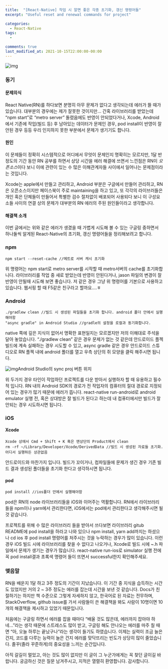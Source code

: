 ```yaml
---
title:  "[React-Native] 작업 시 알면 좋은 각종 초기화, 갱신 명령어들"
excerpt: "Useful reset and renewal commands for project"

categories:
  - React-Native
tags:
  - 

comments: true
last_modified_at: 2021-10-15T22:00:00-00:00
---
```


![img](https://cdn-images-1.medium.com/max/1760/1*gzu_yywahA7forBLGcfOFA.jpeg)

### 동기

#### 문제의식

React Native(RN)를 하다보면 분명히 아무 문제가 없다고 생각되는데 에러가 뜰 때가 있습니다. 대부분의 경우에는 제가 잘못한 것이지만… 간혹 라이브러리를 받았는데 “npm start”로 “metro server” 돌렸음에도 반영이 안되었다거나, Xcode, Android에서 기존에 작업(빌드 등) 후 남아있는 데이터가 문제인 경우, pod install이 반영이 잘 안된 경우 등등 우리 인지하지 못한 부분에서 문제가 생기기도 합니다.

#### 원인

이 문제들이 정확히 시스템적으로 어디에서 무엇이 문제인지 명확히는 모르지만, 1달 반 정도의 기간 동안 RN 공부를 하면서 상당 시간을 에러 해결에 쓰면서 느낀점은 RN이 *오픈소스*이다 보니 이에 관련이 있는 수 많은 이해관계자들 사이에서 일어나는 문제점이라는 것입니다.

Xcode는 apple에서 만들고 관리하고, Android 부분은 구글에서 만들어 관리하고, RN은 오픈소스이지만 페이스북이 주로 maintaining을 하고 있고, 또 각각의 라이브러들은 개인 혹은 단체들이 만들어서 특별한 검수 절차없이 배포되어 사용되다 보니 이 구성요소들 사이의 연결 상의 문제가 대부분의 RN 에러의 주된 원인들이라고 생각합니다.

#### 해결책 소개

이번 글에서는 위와 같은 에러가 생겼을 때 가볍게 시도해 볼 수 있는 구글링 중하면서 하나둘씩 알게된 React-Native의 초기화, 갱신 명령어들을 정리해보려고 합니다.

### npm

```
npm start --reset-cache //메트로 서버 캐시 초기화
```

위 명령어는 npm start로 metro server를 시작할 때 metro서버의 cache를 초기화합니다. 라이브러리를 작업 중 새로 받았는데 반영이 안된다거나, jason 파일의 변경이 잘 반영이 안될때 시도해 보면 좋습니다. 저 같은 경우 그냥 위 명령어를 기본으로 사용하고 있습니다. 웹서핑 할 때 F5같은 친구라고 할까요….ㅎ

### Android

```
./gradlew clean //빌드 시 생성된 파일들을 초기화 합니다. android 폴더 안에서 실행 해야함
"async gradle" in Android Studio //gradle의 설정을 로컬과 동기화합니다.
```

native 쪽에 깊은 지식이 없어서 명확한 표현일지는 모르겠지만 저의 이해대로 주석을 달아 놓았습니다. “./gradlew clean” 같은 경우 문제가 없는 것 같은데 안드로이드 플젝 빌드에 계속 실패하는 경우 시도할 수 있고, async gradle 같은 경우 안드로이드 스튜디오로 RN 플젝 내에 android 폴더를 열고 우측 상단의 쥐 모양을 클릭 해주시면 됩니다.

![img](https://i.loli.net/2021/10/15/2urF4L5Hb9ncKsa.png)Android Studio의 sync proj 버튼 위치

위 두가지 경우 타인이 작업하던 프로젝트를 다운 받아서 실행하자 할 때 유용하고 필수적 입니다. RN 내의 Android SDK의 경로가 전 작업자의 컴퓨터의 절대 경로로 지정되어 있는 경우가 많기 때문에 에러가 뜹니다. react-native run-android로 android emulator 실행 전, 혹은 상대방은 잘 빌드가 된다고 하는데 내 컴퓨터에서만 빌드가 잘 안되는 경우 시도하시면 됩니다.

### iOS

#### Xcode

```
Xcode 상에서 Cmd + Shift + K 혹은 맨상단의 Product에서 clean
rm -rf ~/Library/Developer/Xcode/DerivedData //빌드 시 생성된 자료들 초기화. 어디서 실행하든 상관없음
```

안드로이드와 마찬가지 입니다. 빌드가 꼬이거나, 컴파일들에 문제가 생긴 경우 기존 빌드 결과 생성된 폴더들을 초기화 한다고 생각하시면 됩니다.

#### pod

```
pod install //ios폴더 안에서 실행해야함
```

pod은 RN의 node 라이브러리들을 iOS와 이어주는 역활합니다. RN에서 라이브러리들을 npm이나 yarn에서 관리한다면, iOS에서는 pod에서 관리한다고 생각해주시면 될 것 같습니다.

프로젝트를 위해 수 많은 라이브러리 들을 받아서 쓰다보면 라이브러리 gitub README에 pod install을 하라고 나와 있으나 npm install, yarn add까지는 하셨으나 cd ios 후 pod install 명령어를 처주시는 것을 누락하는 경우가 많이 있습니다. 이런 경우 iOS 빌드 시에 라이브러리를 찾을 수 없다고 나오거나, Xcode로 빌드 시에 ~.h 파일에서 문제가 생기는 경우가 많습니다. react-native run-ios로 simulator 실행 전에 꼭 pod install결과 초록색 명령어 들이 뜨면서 successful한지 확인해주세요.

### 맺음말

RN을 배운지 1달 하고 3주 정도의 기간이 지났습니다. 이 기간 중 지식을 습득하는 시간도 있었지만 거의 2 ~ 3주 정도는 에러를 잡는데 시간을 보낸 것 같습니다. Docs가 친절하기는 하지만 책 수준으로 그렇게 자세하지 않고, 한국어로 된 자료는 전무하며, StackOverflow, github issue를 가서 사람들이 쓴 해결책을 봐도 사람이 10명이면 10개의 해결책을 제시하고 있었기 때문입니다.

처음에는 구글링 하면서 에러를 잡을 때마다 “배울 것도 많은데, 에러까지 잡아야 하네…”라는 생각 때문에 스트레스도 많이 받고, 구글링 해도 안나오는 에러를 마주 칠 때면 “아, 오늘 하루는 끝났구나”라는 생각이 들기도 하였습니다. 이제는 실력이 조금 늘은 건지, 코드를 다루는 능력이 늘은 건지 에러를 맞닥뜨리는 빈도가 상당히 많이 줄었습니다. 졸꾸(졸라 꾸준하게)의 중요성을 느끼는 순간입니다.

아직 갈길이 멀었고, 아는 것도 많이 없지만 이 글이 그 누군가에게는 꼭 찾던 글이길 바랍니다. 궁금하신 것은 질문 남겨주시고, 지적은 열렬히 환영합니다. 감사합니다.